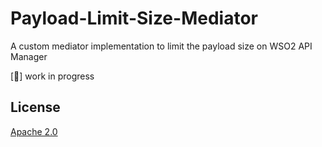 # Payload-Limit-Size-Mediator

A custom mediator implementation to limit the payload size on WSO2 API Manager

[:construction:] work in progress

## License

[Apache 2.0](LICENSE)
